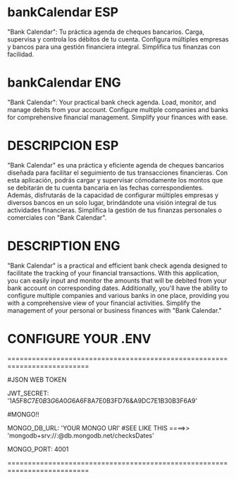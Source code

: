 # bankCalendar ESP
"Bank Calendar": Tu práctica agenda de cheques bancarios. Carga, supervisa y controla los débitos de tu cuenta. 
Configura múltiples empresas y bancos para una gestión financiera integral. Simplifica tus finanzas con facilidad.

# bankCalendar ENG
"Bank Calendar": Your practical bank check agenda. Load, monitor, and manage debits from your account. 
Configure multiple companies and banks for comprehensive financial management. Simplify your finances with ease.


# DESCRIPCION ESP
"Bank Calendar" es una práctica y eficiente agenda de cheques bancarios diseñada para facilitar el seguimiento de tus transacciones financieras. 
Con esta aplicación, podrás cargar y supervisar cómodamente los montos que se debitarán de tu cuenta bancaria en las fechas correspondientes. 
Además, disfrutarás de la capacidad de configurar múltiples empresas y diversos bancos en un solo lugar, brindándote una visión integral de tus actividades financieras. 
Simplifica la gestión de tus finanzas personales o comerciales con "Bank Calendar".

# DESCRIPTION ENG
"Bank Calendar" is a practical and efficient bank check agenda designed to facilitate the tracking of your financial transactions. 
With this application, you can easily input and monitor the amounts that will be debited from your bank account on corresponding dates. 
Additionally, you'll have the ability to configure multiple companies and various banks in one place, providing you with a comprehensive view of your financial activities. 
Simplify the management of your personal or business finances with "Bank Calendar."



# CONFIGURE YOUR .ENV 

==========================================================================

#JSON WEB TOKEN

JWT_SECRET: '1A5F8$C7E0B3G6A0G6%A90B6AD4BG0G6$A6F8A7E0B3FD76&A9DC7E1B30B3F6A9'


#MONGO!!

MONGO_DB_URL: 'YOUR MONGO URI' #SEE LIKE THIS ====>> 'mongodb+srv://<user>:<pass>@db.mongodb.net/checksDates'

MONGO_PORT: 4001

==========================================================================
